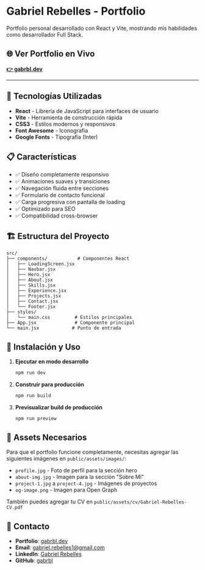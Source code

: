 # Gabriel Rebelles - Portfolio

Portfolio personal desarrollado con React y Vite, mostrando mis habilidades como desarrollador Full Stack.

## 🌐 Ver Portfolio en Vivo

**[👉 gabrbl.dev](https://gabrbl.dev)**

---

## 🚀 Tecnologías Utilizadas

- **React** - Librería de JavaScript para interfaces de usuario
- **Vite** - Herramienta de construcción rápida
- **CSS3** - Estilos modernos y responsivos
- **Font Awesome** - Iconografía
- **Google Fonts** - Tipografía (Inter)

## 📋 Características

- ✅ Diseño completamente responsivo
- ✅ Animaciones suaves y transiciones
- ✅ Navegación fluida entre secciones
- ✅ Formulario de contacto funcional
- ✅ Carga progresiva con pantalla de loading
- ✅ Optimizado para SEO
- ✅ Compatibilidad cross-browser

## 🏗️ Estructura del Proyecto

```
src/
├── components/           # Componentes React
│   ├── LoadingScreen.jsx
│   ├── Navbar.jsx
│   ├── Hero.jsx
│   ├── About.jsx
│   ├── Skills.jsx
│   ├── Experience.jsx
│   ├── Projects.jsx
│   ├── Contact.jsx
│   └── Footer.jsx
├── styles/
│   └── main.css         # Estilos principales
├── App.jsx              # Componente principal
└── main.jsx            # Punto de entrada
```

## 🚀 Instalación y Uso

1. **Ejecutar en modo desarrollo**
   ```bash
   npm run dev
   ```

2. **Construir para producción**
   ```bash
   npm run build
   ```

3. **Previsualizar build de producción**
   ```bash
   npm run preview
   ```

## 📁 Assets Necesarios

Para que el portfolio funcione completamente, necesitas agregar las siguientes imágenes en `public/assets/images/`:

- `profile.jpg` - Foto de perfil para la sección hero
- `about-img.jpg` - Imagen para la sección "Sobre Mí"
- `project-1.jpg` a `project-4.jpg` - Imágenes de proyectos
- `og-image.png` - Imagen para Open Graph

También puedes agregar tu CV en `public/assets/cv/Gabriel-Rebelles-CV.pdf`

## 📧 Contacto

- **Portfolio**: [gabrbl.dev](https://gabrbl.dev)
- **Email**: gabriel.rebelles1@gmail.com
- **LinkedIn**: [Gabriel Rebelles](https://linkedin.com/in/gabriel-rebelles)
- **GitHub**: [gabrbl](https://github.com/gabrbl)
